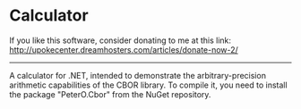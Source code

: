 Calculator
====

If you like this software, consider donating to me at this link: http://upokecenter.dreamhosters.com/articles/donate-now-2/

----

A calculator for .NET, intended to demonstrate the arbitrary-precision arithmetic
capabilities of the CBOR library.  To compile it, you need to install the package "PeterO.Cbor"
from the NuGet repository.
